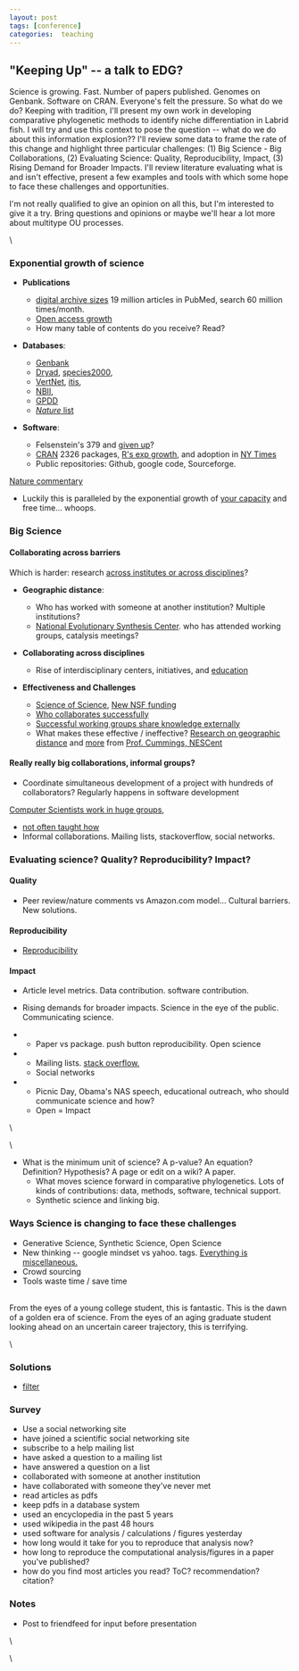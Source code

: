 ```yaml
---
layout: post
tags: [conference]
categories:  teaching
---
```





 

"Keeping Up" -- a talk to EDG?
------------------------------

Science is growing. Fast. Number of papers published. Genomes on
Genbank. Software on CRAN. Everyone's felt the pressure. So what do we
do? Keeping with tradition, I'll present my own work in developing
comparative phylogenetic methods to identify niche differentiation in
Labrid fish. I will try and use this context to pose the question --
what do we do about this information explosion?? I'll review some data
to frame the rate of this change and highlight three particular
challenges: (1) Big Science - Big Collaborations, (2) Evaluating
Science: Quality, Reproducibility, Impact, (3) Rising Demand for Broader
Impacts. I'll review literature evaluating what is and isn't effective,
present a few examples and tools with which some hope to face these
challenges and opportunities.

I'm not really qualified to give an opinion on all this, but I'm
interested to give it a try. Bring questions and opinions or maybe we'll
hear a lot more about multitype OU processes.

\

### Exponential growth of science

-   **Publications**
    -   [digital archive
        sizes](http://hdl.handle.net/10.1371/journal.pcbi.1000204 "doi:10.1371/journal.pcbi.1000204")
        19 million articles in PubMed, search 60 million times/month.
    -   [Open access
        growth](http://poeticeconomics.blogspot.com/2009/07/dramatic-growth-of-plos-one-soon-to-be.html "http://poeticeconomics.blogspot.com/2009/07/dramatic-growth-of-plos-one-soon-to-be.html")
    -   How many table of contents do you receive? Read?

-   **Databases**:
    -   [Genbank](http://www.ncbi.nlm.nih.gov/genbank/genbankstats.html "http://www.ncbi.nlm.nih.gov/genbank/genbankstats.html")
    -   [Dryad](http://datadryad.org/repo/factSheet "http://datadryad.org/repo/factSheet"),
        [species2000](http://www.sp2000.org/ "http://www.sp2000.org/"),
    -   [VertNet](http://hdl.handle.net/10.1371/journal.pbio.1000309 "doi:10.1371/journal.pbio.1000309"),
        [itis](http://www.itis.gov/ "http://www.itis.gov/"),
    -   [NBII](https://www.nbii.gov/portal/server.pt?cached=false&space=Login&redirect=http%3A%2F%2Fwww.nbii.gov%2Fportal%2Fserver.pt%3F "https://www.nbii.gov/portal/server.pt?cached=false&space=Login&redirect=http%3A%2F%2Fwww.nbii.gov%2Fportal%2Fserver.pt%3F"),
    -   [GPDD](http://www3.imperial.ac.uk/cpb/research/patternsandprocesses/gpdd "http://www3.imperial.ac.uk/cpb/research/patternsandprocesses/gpdd")
    -   [*Nature*
        list](http://www.nature.com/authors/editorial_policies/availability.html "http://www.nature.com/authors/editorial_policies/availability.html")

-   **Software**:
    -   Felsenstein's 379 and [given
        up](http://evolution.genetics.washington.edu/phylip/software.html "http://evolution.genetics.washington.edu/phylip/software.html")?
    -   [CRAN](http://cran.r-project.org/web/packages/ "http://cran.r-project.org/web/packages/")
        2326 packages, [R's exp
        growth](http://blog.revolution-computing.com/2010/01/rs-exponential-package-growth-ctd.html "http://blog.revolution-computing.com/2010/01/rs-exponential-package-growth-ctd.html"),
        and adoption in [NY
        Times](http://www.nytimes.com/2009/01/07/technology/business-computing/07program.html "http://www.nytimes.com/2009/01/07/technology/business-computing/07program.html")
    -   Public repositories: Github, google code, Sourceforge.

[Nature
commentary](http://hdl.handle.net/10.1038/440413a "doi:10.1038/440413a")

-   Luckily this is paralleled by the exponential growth of [your
    capacity](http://www.slideshare.net/CameronNeylon/science-in-the-open "http://www.slideshare.net/CameronNeylon/science-in-the-open")
    and free time... whoops.

### Big Science

#### **Collaborating across barriers**

Which is harder: research [across institutes or across
disciplines](http://dx.doi.org/10.1177/0306312705055535 "http://dx.doi.org/10.1177/0306312705055535")?

-   **Geographic distance**:
    -   Who has worked with someone at another institution? Multiple
        institutions?
    -   [National Evolutionary Synthesis
        Center](http://www.nescent.org/index.php "http://www.nescent.org/index.php").
        who has attended working groups, catalysis meetings?

-   **Collaborating across disciplines**
    -   Rise of interdisciplinary centers, initiatives, and
        [education](http://hdl.handle.net/10.1126/science.1095480 "doi:10.1126/science.1095480")

-   **Effectiveness and Challenges**
    -   [Science of
        Science](https://www.nescent.org/science/sos.php "https://www.nescent.org/science/sos.php"),
        [New NSF
        funding](http://www.nsf.gov/funding/pgm_summ.jsp?pims_id=501084 "http://www.nsf.gov/funding/pgm_summ.jsp?pims_id=501084")
    -   [Who collaborates
        successfully](http://portal.acm.org/citation.cfm?id=1460563.1460633 "http://portal.acm.org/citation.cfm?id=1460563.1460633")
    -   [Successful working groups share knowledge
        externally](http://dx.doi.org/10.1287/mnsc.1030.0134 "http://dx.doi.org/10.1287/mnsc.1030.0134")
    -   What makes these effective / ineffective? [Research on
        geographic
        distance](http://csz.csu.edu.tw/pp/MISQ/2007/Vol.31_Issue.3/THE%20SPATIAL,%20TEMPORAL,%20AND%20CONFIGURATIONAL%20CHARACTERISTICS%20OF%20GEOGRAPHIC%20DISPERSION%20IN%20TEAMS,MIS%20Quarterly,2007.pdf "http://csz.csu.edu.tw/pp/MISQ/2007/Vol.31_Issue.3/THE%20SPATIAL,%20TEMPORAL,%20AND%20CONFIGURATIONAL%20CHARACTERISTICS%20OF%20GEOGRAPHIC%20DISPERSION%20IN%20TEAMS,MIS%20Quarterly,2007.pdf")
        and
        [more](http://scholar.google.com/scholar?as_q=&num=100&btnG=Search+Scholar&as_epq=Leading+Groups+from+a+Distance&as_oq=&as_eq=&as_occt=title&as_sauthors=&as_publication=&as_ylo=&as_yhi=&as_allsubj=all&hl=en "http://scholar.google.com/scholar?as_q=&num=100&btnG=Search+Scholar&as_epq=Leading+Groups+from+a+Distance&as_oq=&as_eq=&as_occt=title&as_sauthors=&as_publication=&as_ylo=&as_yhi=&as_allsubj=all&hl=en")
        from [Prof. Cummings,
        NESCent](http://netvis.fuqua.duke.edu/papers/ "http://netvis.fuqua.duke.edu/papers/")

#### **Really really big collaborations, informal groups?**

-   Coordinate simultaneous development of a project with hundreds of
    collaborators? Regularly happens in software development

[Computer Scientists work in huge
groups](http://lumberjaph.net/blog/index.php/2010/03/25/github-explorer/ "http://lumberjaph.net/blog/index.php/2010/03/25/github-explorer/"),

-   [not often taught
    how](http://quaid.fedorapeople.org/TOS/Practical_Open_Source_Software_Exploration/html/sn-Foreword-Why_Traditional_Student_Projects_Are_Ineffective.html "http://quaid.fedorapeople.org/TOS/Practical_Open_Source_Software_Exploration/html/sn-Foreword-Why_Traditional_Student_Projects_Are_Ineffective.html")
-   Informal collaborations. Mailing lists, stackoverflow, social
    networks.

### Evaluating science? Quality? Reproducibility? Impact?

#### Quality

-   Peer review/nature comments vs Amazon.com model... Cultural
    barriers. New solutions.

#### Reproducibility

-   [Reproducibility](http://www.bepress.com/sagmb/vol4/iss1/art2/ "http://www.bepress.com/sagmb/vol4/iss1/art2/")

#### Impact

-   Article level metrics. Data contribution. software contribution.
-   Rising demands for broader impacts. Science in the eye of the
    public. Communicating science.

-   -   Paper vs package. push button reproducibility. Open science

-   -   Mailing lists. [stack
        overflow.](http://stackoverflow.com/questions/2134583/looking-for-fast-algorithm-to-find-distance-between-two-nodes-in-binary-tree "http://stackoverflow.com/questions/2134583/looking-for-fast-algorithm-to-find-distance-between-two-nodes-in-binary-tree")
    -   Social networks

-   -   Picnic Day, Obama's NAS speech, educational outreach, who should
        communicate science and how?
    -   Open = Impact

\

\

-   What is the minimum unit of science? A p-value? An equation?
    Definition? Hypothesis? A page or edit on a wiki? A paper.
    -   What moves science forward in comparative phylogenetics. Lots of
        kinds of contributions: data, methods, software, technical
        support.
    -   Synthetic science and linking big.

### Ways Science is changing to face these challenges

-   Generative Science, Synthetic Science, Open Science
-   New thinking -- google mindset vs yahoo. tags. [Everything is
    miscellaneous.](http://www.youtube.com/watch?v=x3wOhXsjPYM "http://www.youtube.com/watch?v=x3wOhXsjPYM")
-   Crowd sourcing
-   Tools waste time / save time

\
 From the eyes of a young college student, this is fantastic. This is
the dawn of a golden era of science. From the eyes of an aging graduate
student looking ahead on an uncertain career trajectory, this is
terrifying.

\

### Solutions

-   [filter](http://www.slideshare.net/CameronNeylon/now-about-that-filter "http://www.slideshare.net/CameronNeylon/now-about-that-filter")

### Survey

-   Use a social networking site
-   have joined a scientific social networking site
-   subscribe to a help mailing list
-   have asked a question to a mailing list
-   have answered a question on a list
-   collaborated with someone at another institution
-   have collaborated with someone they've never met
-   read articles as pdfs
-   keep pdfs in a database system
-   used an encyclopedia in the past 5 years
-   used wikipedia in the past 48 hours
-   used software for analysis / calculations / figures yesterday
-   how long would it take for you to reproduce that analysis now?
-   how long to reproduce the computational analysis/figures in a paper
    you've published?
-   how do you find most articles you read? ToC? recommendation?
    citation?

### Notes

-   Post to friendfeed for input before presentation

\

\

